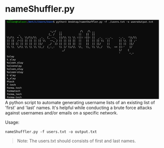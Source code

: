 # nameShuffler.py
![](nameShuffler-wallpaper2.png)
A python script to automate generating username lists of an existing list of 'first' and 'last' names. It's helpful while conducting a brute force attacks against usernames and/or emails on a specific network.

Usage:
```
nameShuffler.py -f users.txt -o output.txt
```
> Note: The users.txt should consists of first and last names.
